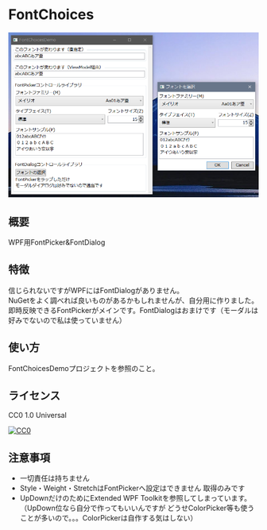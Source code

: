 ﻿# FontChoices
![アプリスクリーンショット](AppImage.png)
## 概要
WPF用FontPicker&FontDialog
## 特徴
信じられないですがWPFにはFontDialogがありません。  
NuGetをよく調べれば良いものがあるかもしれませんが、自分用に作りました。  
即時反映できるFontPickerがメインです。FontDialogはおまけです（モーダルは好みでないので私は使っていません）
## 使い方
FontChoicesDemoプロジェクトを参照のこと。
## ライセンス
CC0 1.0 Universal

[![CC0](http://i.creativecommons.org/p/zero/1.0/88x31.png)](LICENSE)
## 注意事項
* 一切責任は持ちません
* Style・Weight・StretchはFontPickerへ設定はできません 取得のみです
* UpDownだけのためにExtended WPF Toolkitを参照してしまっています。（UpDown位なら自分で作ってもいいんですが どうせColorPicker等も使うことが多いので。。。ColorPickerは自作する気はしない）